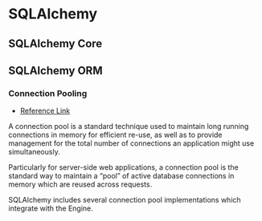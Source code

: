 # SQLAlchemy

## SQLAlchemy Core

## SQLAlchemy ORM

### Connection Pooling

* [Reference Link](https://docs.sqlalchemy.org/en/13/core/pooling.html)

A connection pool is a standard technique used to maintain long running connections in memory for efficient re-use, as
well as to provide management for the total number of connections an application might use simultaneously.

Particularly for server-side web applications, a connection pool is the standard way to maintain a “pool” of active
database connections in memory which are reused across requests.

SQLAlchemy includes several connection pool implementations which integrate with the Engine.


